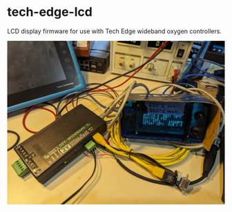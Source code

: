 # tech-edge-lcd
LCD display firmware for use with Tech Edge wideband oxygen controllers.


![bench-setup](https://github.com/Luthor2k/tech-edge-lcd/blob/main/Docs/bench-test.jpg)
